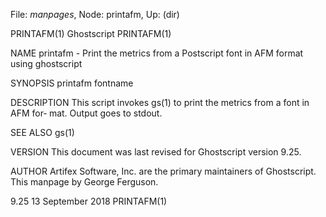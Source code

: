 File: *manpages*,  Node: printafm,  Up: (dir)

PRINTAFM(1)                       Ghostscript                      PRINTAFM(1)



NAME
       printafm - Print the metrics from a Postscript font in AFM format using
       ghostscript

SYNOPSIS
       printafm fontname

DESCRIPTION
       This script invokes gs(1) to print the metrics from a font in AFM  for‐
       mat.  Output goes to stdout.

SEE ALSO
       gs(1)

VERSION
       This document was last revised for Ghostscript version 9.25.

AUTHOR
       Artifex  Software,  Inc.  are  the  primary maintainers of Ghostscript.
       This manpage by George Ferguson.



9.25                           13 September 2018                   PRINTAFM(1)
